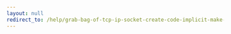 ```yaml
---
layout: null
redirect_to: /help/grab-bag-of-tcp-ip-socket-create-code-implicit-make-debug-and-finding-include-paths/
---
```

